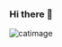### Hi there 👋

![catimage](https://i.pinimg.com/originals/c6/21/ab/c621ab3a79974dd5966b7f5142be6e83.jpg)
<!--
**cassidybeni/cassidybeni** is a ✨ _special_ ✨ repository because its `README.md` (this file) appears on your GitHub profile.

Here are some ideas to get you started:

- 🔭 I’m currently working on ...
- 🌱 I’m currently learning ...
- 👯 I’m looking to collaborate on ...
- 🤔 I’m looking for help with ...
- 💬 Ask me about ...
- 📫 How to reach me: ...
- 😄 Pronouns: ...
- ⚡ Fun fact: ...
-->
